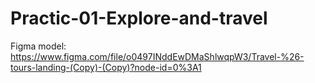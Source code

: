 # Practic-01-Explore-and-travel

Figma model:
https://www.figma.com/file/o0497INddEwDMaShlwqpW3/Travel-%26-tours-landing-(Copy)-(Copy)?node-id=0%3A1
